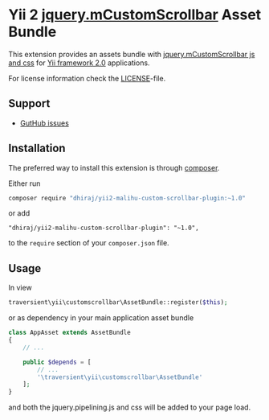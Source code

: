 Yii 2 [jquery.mCustomScrollbar](https://github.com/malihu/malihu-custom-scrollbar-plugin) Asset Bundle
===================================================================================

This extension provides an assets bundle with [jquery.mCustomScrollbar js and css](https://github.com/malihu/malihu-custom-scrollbar-plugin)
for [Yii framework 2.0](http://www.yiiframework.com/) applications.

For license information check the [LICENSE](https://github.com/dhiraj/yii2-malihu-custom-scrollbar-plugin/blob/master/LICENSE)-file.


Support
-------
* [GutHub issues](https://github.com/dhiraj/yii2-malihu-custom-scrollbar-plugin/issues)

Installation
------------

The preferred way to install this extension is through [composer](https://getcomposer.org/).

Either run

```bash
composer require "dhiraj/yii2-malihu-custom-scrollbar-plugin:~1.0"
```

or add

```
"dhiraj/yii2-malihu-custom-scrollbar-plugin": "~1.0",
```

to the `require` section of your `composer.json` file.

Usage
-----

In view

```php
traversient\yii\customscrollbar\AssetBundle::register($this);

```

or as dependency in your main application asset bundle

```php
class AppAsset extends AssetBundle
{
	// ...

	public $depends = [
		// ...
		'\traversient\yii\customscrollbar\AssetBundle'
	];
}

```

and both the jquery.pipelining.js and css will be added to your page load.
